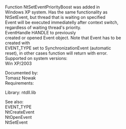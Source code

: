 Function NtSetEventPriorityBoost was added in \
Windows XP system. Has the same functionality as \
NtSetEvent, but thread that is waiting on specified \
Event will be executed immediatelly after context switch, \
regardless of waiting thread's priority. \
EventHandle HANDLE to previously \
created or opened Event object. Note that Event has to be \
created with \
EVENT\_TYPE set to SynchronizationEvent \(automatic \
reset\), in other cases function will return with error. \
Supported on system versions: \
Win XP/2003

Documented by: \
Tomasz Nowak \
Requirements:

Library: ntdll.lib

See also: \
EVENT\_TYPE \
NtCreateEvent \
NtOpenEvent \
NtSetEvent
